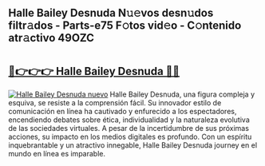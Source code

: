## Halle Bailey Desnuda N𝚞𝚎vos desn𝚞dos filtr𝚊dos - Parts-e75 F𝚘tos vid𝚎o - C𝚘ntenido atr𝚊ctivo 49OZC

# <h2><a href="http://mb9c1n8.tromn.icu/?c=Halle+Bailey+Desnuda">🔗👉👉👉 Halle Bailey Desnuda 🔗🔗</a></h2>

[![Halle Bailey Desnuda nuevo](https://i.imgur.com/pEAQMta.gif)](http://mb9c1n8.tromn.icu/?c=Halle+Bailey+Desnuda)
Halle Bailey Desnuda, una figura compleja y esquiva, se resiste a la comprensión fácil. Su innovador estilo de comunicación en línea ha cautivado y enfurecido a los espectadores, encendiendo debates sobre ética, individualidad y la naturaleza evolutiva de las sociedades virtuales. A pesar de la incertidumbre de sus próximas acciones, su impacto en los medios digitales es profundo. Con un espíritu inquebrantable y un atractivo innegable, Halle Bailey Desnuda journey en el mundo en línea es imparable.
